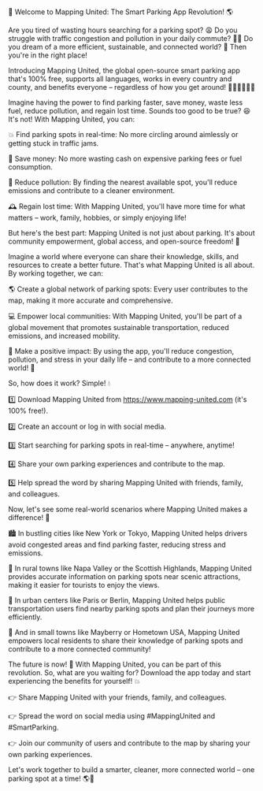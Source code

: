 🚀 Welcome to Mapping United: The Smart Parking App Revolution! 🌎

Are you tired of wasting hours searching for a parking spot? 😩 Do you struggle with traffic congestion and pollution in your daily commute? 🚗💨 Do you dream of a more efficient, sustainable, and connected world? 🌟 Then you're in the right place!

Introducing Mapping United, the global open-source smart parking app that's 100% free, supports all languages, works in every country and county, and benefits everyone – regardless of how you get around! 🚶‍♂️🚌🚂🏃‍♀️

Imagine having the power to find parking faster, save money, waste less fuel, reduce pollution, and regain lost time. Sounds too good to be true? 😆 It's not! With Mapping United, you can:

💥 Find parking spots in real-time: No more circling around aimlessly or getting stuck in traffic jams.

💸 Save money: No more wasting cash on expensive parking fees or fuel consumption.

🌿 Reduce pollution: By finding the nearest available spot, you'll reduce emissions and contribute to a cleaner environment.

🕰️ Regain lost time: With Mapping United, you'll have more time for what matters – work, family, hobbies, or simply enjoying life!

But here's the best part: Mapping United is not just about parking. It's about community empowerment, global access, and open-source freedom! 🌈

Imagine a world where everyone can share their knowledge, skills, and resources to create a better future. That's what Mapping United is all about. By working together, we can:

🌎 Create a global network of parking spots: Every user contributes to the map, making it more accurate and comprehensive.

💻 Empower local communities: With Mapping United, you'll be part of a global movement that promotes sustainable transportation, reduced emissions, and increased mobility.

💯 Make a positive impact: By using the app, you'll reduce congestion, pollution, and stress in your daily life – and contribute to a more connected world! 🌟

So, how does it work? Simple! 💧

1️⃣ Download Mapping United from https://www.mapping-united.com (it's 100% free!).

2️⃣ Create an account or log in with social media.

3️⃣ Start searching for parking spots in real-time – anywhere, anytime!

4️⃣ Share your own parking experiences and contribute to the map.

5️⃣ Help spread the word by sharing Mapping United with friends, family, and colleagues.

Now, let's see some real-world scenarios where Mapping United makes a difference! 🌈

🏙️ In bustling cities like New York or Tokyo, Mapping United helps drivers avoid congested areas and find parking faster, reducing stress and emissions.

🌳 In rural towns like Napa Valley or the Scottish Highlands, Mapping United provides accurate information on parking spots near scenic attractions, making it easier for tourists to enjoy the views.

🚌 In urban centers like Paris or Berlin, Mapping United helps public transportation users find nearby parking spots and plan their journeys more efficiently.

💪 And in small towns like Mayberry or Hometown USA, Mapping United empowers local residents to share their knowledge of parking spots and contribute to a more connected community!

The future is now! 🚀 With Mapping United, you can be part of this revolution. So, what are you waiting for? Download the app today and start experiencing the benefits for yourself! 💥

👉 Share Mapping United with your friends, family, and colleagues.

👉 Spread the word on social media using #MappingUnited and #SmartParking.

👉 Join our community of users and contribute to the map by sharing your own parking experiences.

Let's work together to build a smarter, cleaner, more connected world – one parking spot at a time! 🌎💪